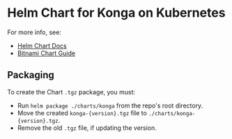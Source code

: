 # Helm Chart for Konga on Kubernetes

For more info, see:
- [Helm Chart Docs](https://helm.sh/docs/developing_charts/#charts)
- [Bitnami Chart Guide](https://docs.bitnami.com/kubernetes/how-to/create-your-first-helm-chart)

## Packaging

To create the Chart `.tgz` package, you must:

- Run `helm package ./charts/konga` from the repo's root directory.
- Move the created `konga-{version}.tgz` file to `./charts/konga-{version}.tgz`.
- Remove the old `.tgz` file, if updating the version.
